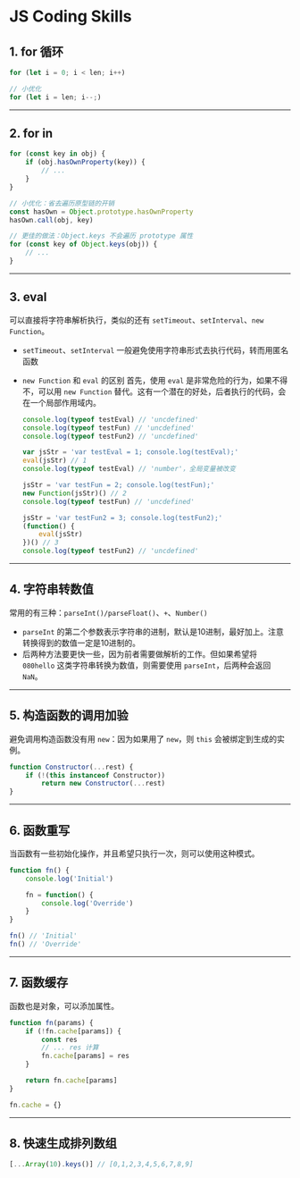 # JS Coding Skills #

## 1. for 循环 ##

``` javascript
for (let i = 0; i < len; i++)

// 小优化
for (let i = len; i--;)
```

---

## 2. for in ##

``` javascript
for (const key in obj) {
    if (obj.hasOwnProperty(key)) {
        // ...
    }
}

// 小优化：省去遍历原型链的开销
const hasOwn = Object.prototype.hasOwnProperty
hasOwn.call(obj, key)

// 更佳的做法：Object.keys 不会遍历 prototype 属性
for (const key of Object.keys(obj)) {
    // ...
}
```

---

## 3. eval ##

可以直接将字符串解析执行，类似的还有 `setTimeout`、`setInterval`、`new Function`。

* `setTimeout`、`setInterval` 一般避免使用字符串形式去执行代码，转而用匿名函数
* `new Function` 和 `eval` 的区别
  首先，使用 `eval` 是非常危险的行为，如果不得不，可以用 `new Function` 替代。这有一个潜在的好处，后者执行的代码，会在一个局部作用域内。

  ``` javascript
  console.log(typeof testEval) // 'uncdefined'
  console.log(typeof testFun) // 'uncdefined'
  console.log(typeof testFun2) // 'uncdefined'

  var jsStr = 'var testEval = 1; console.log(testEval);'
  eval(jsStr) // 1
  console.log(typeof testEval) // 'number'，全局变量被改变

  jsStr = 'var testFun = 2; console.log(testFun);'
  new Function(jsStr)() // 2
  console.log(typeof testFun) // 'uncdefined'
  
  jsStr = 'var testFun2 = 3; console.log(testFun2);'
  (function() {
      eval(jsStr)
  })() // 3
  console.log(typeof testFun2) // 'uncdefined'
  ```

---

## 4. 字符串转数值 ##

常用的有三种：`parseInt()/parseFloat()`、`+`、`Number()`

* `parseInt` 的第二个参数表示字符串的进制，默认是10进制，最好加上。注意转换得到的数值一定是10进制的。
* 后两种方法要更快一些，因为前者需要做解析的工作。但如果希望将 `080hello` 这类字符串转换为数值，则需要使用 `parseInt`，后两种会返回 `NaN`。

---

## 5. 构造函数的调用加验 ##

避免调用构造函数没有用 `new`：因为如果用了 `new`，则 `this` 会被绑定到生成的实例。

``` javascript
function Constructor(...rest) {
    if (!(this instanceof Constructor))
        return new Constructor(...rest)
}
```

---

## 6. 函数重写 ##

当函数有一些初始化操作，并且希望只执行一次，则可以使用这种模式。

``` javascript
function fn() {
    console.log('Initial')

    fn = function() {
        console.log('Override')
    }
}

fn() // 'Initial'
fn() // 'Override'
```

---

## 7. 函数缓存 ##

函数也是对象，可以添加属性。

``` javascript
function fn(params) {
    if (!fn.cache[params]) {
        const res
        // ... res 计算
        fn.cache[params] = res
    }

    return fn.cache[params]
}

fn.cache = {}
```

---

## 8. 快速生成排列数组 ##

``` javascript
[...Array(10).keys()] // [0,1,2,3,4,5,6,7,8,9]
```
